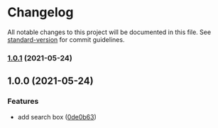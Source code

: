 # Changelog

All notable changes to this project will be documented in this file. See [standard-version](https://github.com/conventional-changelog/standard-version) for commit guidelines.

### [1.0.1](https://github.com/eunjae-lee/search-box/compare/v1.0.0...v1.0.1) (2021-05-24)

## 1.0.0 (2021-05-24)


### Features

* add search box ([0de0b63](https://github.com/eunjae-lee/search-box/commit/0de0b63193d9901ab52acce1bcfb70c1330b7943))
